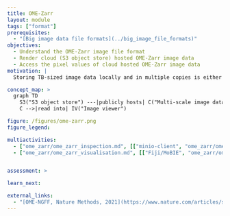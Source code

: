 ```yaml
---
title: OME-Zarr
layout: module
tags: ["format"]
prerequisites:
  - "[Big image data file formats](../big_image_file_formats)"
objectives:
  - Understand the OME-Zarr image file format
  - Render cloud (S3 object store) hosted OME-Zarr image data
  - Access the pixel values of cloud hosted OME-Zarr image data
motivation: |
  Storing TB-sized image data locally and in multiple copies is either not possible or inefficient. Cloud storage enables efficient concurrent access to the same image data by multiple clients (scientists). OME-Zarr is the emerging community standard image file format for cloud (S3 object store) compatible image data storage. Thus it is important to know how to access S3 hosted OME-Zarr in various image analysis and visualisation platforms.

concept_map: >
  graph TD
    S3("S3 object store") ---|publicly hosts| C("Multi-scale image data chunks")
    C -->|read into| IV("Image viewer")

figure: /figures/ome-zarr.png
figure_legend: 

multiactivities:
  - ["ome_zarr/ome_zarr_inspection.md", [["minio-client", "ome_zarr/ome_zarr_inspection_minio-client.md"], ["ome-zarr-py","ome_zarr/ome_zarr_inspection_ome-zarr-py.md"]]]
  - ["ome_zarr/ome_zarr_visualisation.md", [["Fiji/MoBIE", "ome_zarr/ome_zarr_visualisation_s3_mobie.md"], ["Neuroglancer","ome_zarr/ome_zarr_visualisation_s3_neuroglancer.md"]]]


assessment: >

learn_next:

external_links:
  - "[OME-NGFF, Nature Methods, 2021](https://www.nature.com/articles/s41592-021-01326-w)"
---
```

